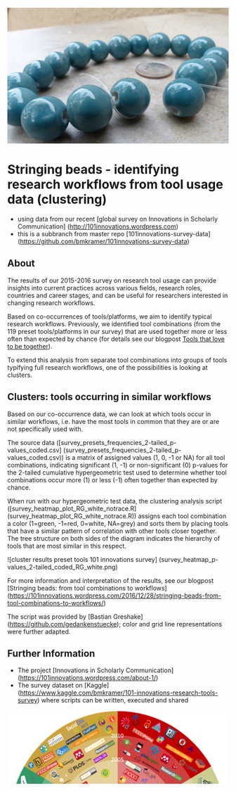 ![Stringing beads](Stringing_beads_cropped.jpg)

# Stringing beads - identifying research workflows from tool usage data (clustering)
- using data from our recent [global survey on Innovations in Scholarly Communication] (http://101innovations.wordpress.com)
- this is a subbranch from master repo [101innovations-survey-data] (https://github.com/bmkramer/101innovations-survey-data)

## About

The results of our 2015-2016 survey on research tool usage can provide insights into current practices across various fields, research roles, countries and career stages, and can be useful for researchers interested in changing research workflows. 

Based on co-occurrences of tools/platforms, we aim to identify typical research workflows. Previously, we identified tool combinations (from the 119 preset tools/platforms in our survey) that are used together more or less often than expected by chance (for details see our blogpost [Tools that love to be together](https://101innovations.wordpress.com/2016/11/06/tools-that-love-to-be-together/)).

To extend this analysis from separate tool combinations into groups of tools typifying full research workflows, one of the possibilities is looking at clusters.

## Clusters: tools occurring in similar workflows
Based on our co-occurrence data, we can look at which tools occur in similar workflows, i.e. have the most tools in common that they are or are not specifically used with. 

The source data ([survey_presets_frequencies_2-tailed_p-values_coded.csv] (survey_presets_frequencies_2-tailed_p-values_coded.csv)) is a matrix of assigned values (1, 0, -1 or NA) for all tool combinations, indicating significant (1, -1) or non-significant (0) p-values for the 2-tailed cumulative hypergeometric test used to determine whether tool combinations occur more (1) or less (-1) often together than expected by chance. 

When run with our hypergeometric test data, the clustering analysis script ([survey_heatmap_plot_RG_white_notrace.R] (survey_heatmap_plot_RG_white_notrace.R)) assigns each tool combination a color (1=green, -1=red, 0=white, NA=grey) and sorts them by placing tools that have a similar pattern of correlation with other tools closer together. The tree structure on both sides of the diagram indicates the hierarchy of tools that are most similar in this respect.


![cluster results preset tools 101 innovations survey] (survey_heatmap_p-values_2-tailed_coded_RG_white.png)

For more information and interpretation of the results, see our blogpost [Stringing beads: from tool combinations to workflows] (https://101innovations.wordpress.com/2016/12/28/stringing-beads-from-tool-combinations-to-workflows/)

The script was provided by [Bastian Greshake] (https://github.com/gedankenstuecke); color and grid line representations were further adapted. 

## Further Information

- The project [Innovations in Scholarly Communication] (https://101innovations.wordpress.com/about-1/)
- The survey dataset on [Kaggle] (https://www.kaggle.com/bmkramer/101-innovations-research-tools-survey) where scripts can be written, executed and shared

![101 Innovations in Scholarly Communication](InnoScholComm_figure_jan2015_rising_sun_compressed.png)
